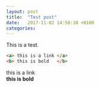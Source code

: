 ```yaml
---
layout: post
title:  "Test post"
date:   2017-11-02 14:50:10 +0100
categories:
---
```


This is a test.

```html
<a> this is a link </a>
<b> this is bold   </b>
```

<a> this is a link </a>  
<b> this is bold   </b>
